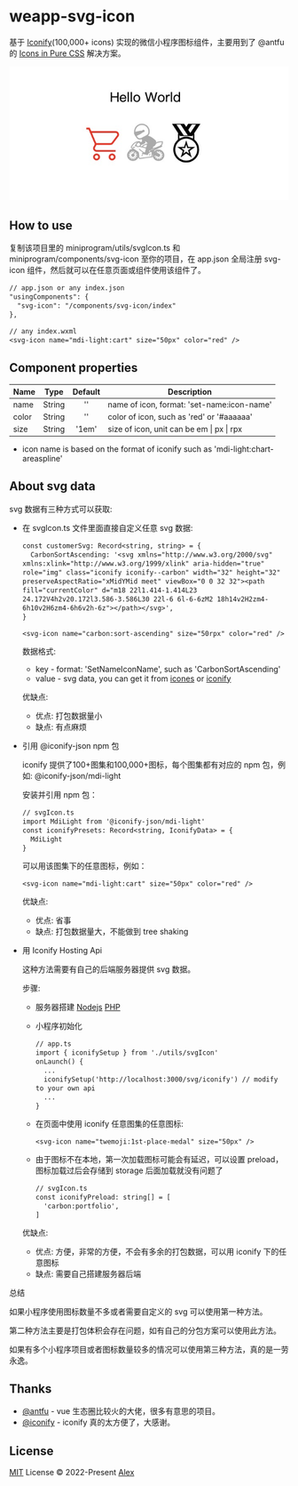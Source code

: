 # weapp-svg-icon

基于 [Iconify](https://iconify.design/)(100,000+ icons) 实现的微信小程序图标组件，主要用到了 @antfu 的 [Icons in Pure CSS](https://antfu.me/posts/icons-in-pure-css) 解决方案。

[![Image](./image.jpg)](./image.jpg)

## How to use

复制该项目里的 miniprogram/utils/svgIcon.ts 和 miniprogram/components/svg-icon 至你的项目，在 app.json 全局注册 svg-icon 组件，然后就可以在任意页面或组件使用该组件了。

```
// app.json or any index.json
"usingComponents": {
  "svg-icon": "/components/svg-icon/index"
},
```

```
// any index.wxml
<svg-icon name="mdi-light:cart" size="50px" color="red" />
```

## Component properties

| Name           | Type             | Default          | Description |
| -------------- | :--------------: | :--------------: | -------------- |
| name           | String           | ''               | name of icon, format: 'set-name:icon-name' |
| color          | String           | ''               | color of icon, such as 'red' or '#aaaaaa' |
| size           | String           | '1em'            | size of icon, unit can be em \| px \| rpx |

- icon name is based on the format of iconify such as 'mdi-light:chart-areaspline'


## About svg data

svg 数据有三种方式可以获取:

- 在 svgIcon.ts 文件里面直接自定义任意 svg 数据:
  
  ```
  const customerSvg: Record<string, string> = {
    CarbonSortAscending: '<svg xmlns="http://www.w3.org/2000/svg" xmlns:xlink="http://www.w3.org/1999/xlink" aria-hidden="true" role="img" class="iconify iconify--carbon" width="32" height="32" preserveAspectRatio="xMidYMid meet" viewBox="0 0 32 32"><path fill="currentColor" d="m18 22l1.414-1.414L23 24.172V4h2v20.172l3.586-3.586L30 22l-6 6l-6-6zM2 18h14v2H2zm4-6h10v2H6zm4-6h6v2h-6z"></path></svg>',
  }
  ```
  ```
  <svg-icon name="carbon:sort-ascending" size="50rpx" color="red" />
  ```
  数据格式:
  - key - format: 'SetNameIconName', such as 'CarbonSortAscending'
  - value - svg data, you can get it from [icones](https://icones.netlify.app/) or [iconify](https://iconify.design/)

  优缺点:
  - 优点: 打包数据量小
  - 缺点: 有点麻烦

- 引用 @iconify-json npm 包
  
  iconify 提供了100+图集和100,000+图标，每个图集都有对应的 npm 包，例如: @iconify-json/mdi-light

  安装并引用 npm 包：

  ```
  // svgIcon.ts
  import MdiLight from '@iconify-json/mdi-light'
  const iconifyPresets: Record<string, IconifyData> = {
    MdiLight
  }
  ```
  可以用该图集下的任意图标，例如：
  ```
  <svg-icon name="mdi-light:cart" size="50px" color="red" />
  ```

  优缺点:
  - 优点: 省事
  - 缺点: 打包数据量大，不能做到 tree shaking

- 用 Iconify Hosting Api

  这种方法需要有自己的后端服务器提供 svg 数据。

  步骤:
  - 服务器搭建 [Nodejs](https://docs.iconify.design/api/hosting-js/) [PHP](https://docs.iconify.design/api/hosting-php/)
  - 小程序初始化

    ```
    // app.ts
    import { iconifySetup } from './utils/svgIcon'
    onLaunch() {
      ...
      iconifySetup('http://localhost:3000/svg/iconify') // modify to your own api
      ...
    }
    ```
  - 在页面中使用 iconify 任意图集的任意图标:

    ```
    <svg-icon name="twemoji:1st-place-medal" size="50px" />
    ```
  
  - 由于图标不在本地，第一次加载图标可能会有延迟，可以设置 preload，图标加载过后会存储到 storage 后面加载就没有问题了

    ```
    // svgIcon.ts
    const iconifyPreload: string[] = [
      'carbon:portfolio',
    ]
    ```

  优缺点:
  - 优点: 方便，非常的方便，不会有多余的打包数据，可以用 iconify 下的任意图标
  - 缺点: 需要自己搭建服务器后端

总结

如果小程序使用图标数量不多或者需要自定义的 svg 可以使用第一种方法。

第二种方法主要是打包体积会存在问题，如有自己的分包方案可以使用此方法。

如果有多个小程序项目或者图标数量较多的情况可以使用第三种方法，真的是一劳永逸。


## Thanks

- [@antfu](https://github.com/antfu) - vue 生态圈比较火的大佬，很多有意思的项目。
- [@iconify](https://github.com/iconify) - iconify 真的太方便了，大感谢。

## License

[MIT](./LICENSE) License © 2022-Present [Alex](https://github.com/LarchLiu)




